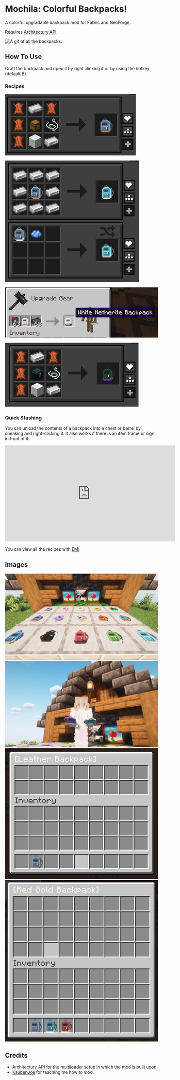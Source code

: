 # Mochila: Colorful Backpacks!

A colorful upgradable backpack mod for Fabric and NeoForge.

Requires [Architectury API](https://modrinth.com/mod/architectury-api).


![A gif of all the backpacks.](https://cdn.modrinth.com/data/cached_images/f4723d0598b20a3229b2d53f5c329c16f14947d5.gif)

## How To Use

Craft the backpack and open it by right clicking it or by using the hotkey (default B).

### Recipes

![Recipe for a leather backpack.](https://raw.githubusercontent.com/iamkaf/modresources/refs/heads/main/pages/mochila/recipe1.png)

![Upgrade and coloring recipes.](https://raw.githubusercontent.com/iamkaf/modresources/refs/heads/main/pages/mochila/recipe2.png)

![Recipe for a netherite backpack upgrade.](https://raw.githubusercontent.com/iamkaf/modresources/refs/heads/main/pages/mochila/recipe3.png)

![Ender backpack recipe.](https://raw.githubusercontent.com/iamkaf/modresources/refs/heads/main/pages/mochila/screenshot5.png)

### Quick Stashing

You can unload the contents of a backpack into a chest or barrel by sneaking and right-clicking it. It also works if there is an item frame or sign in front of it!

<iframe width="560" height="315" src="https://www.youtube-nocookie.com/embed/i_TbV_Vm6RM" title="YouTube video player" frameborder="0" allow="accelerometer; autoplay; clipboard-write; encrypted-media; gyroscope; picture-in-picture; web-share" allowfullscreen></iframe>

You can view all the recipes with [EMI](https://modrinth.com/mod/emi).


## Images

![Several backpacks being displayed.](https://raw.githubusercontent.com/iamkaf/modresources/refs/heads/main/pages/mochila/screenshot1.png)
![Several backpacks being displayed.](https://raw.githubusercontent.com/iamkaf/modresources/refs/heads/main/pages/mochila/screenshot2.png)
![A leather backpack.](https://raw.githubusercontent.com/iamkaf/modresources/refs/heads/main/pages/mochila/screenshot3.png)
![A gold backpack.](https://raw.githubusercontent.com/iamkaf/modresources/refs/heads/main/pages/mochila/screenshot4.png)

## Credits

- [Architectury API](https://modrinth.com/mod/architectury-api) for the multiloader setup in which the mod is built upon.
- [KaupenJoe](https://www.youtube.com/@ModdingByKaupenjoe) for teaching me how to mod.


